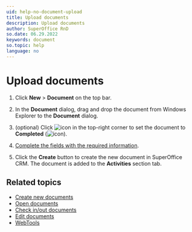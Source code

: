 ```yaml
---
uid: help-no-document-upload
title: Upload documents
description: Upload documents
author: SuperOffice RnD
so.date: 06.29.2022
keywords: document
so.topic: help
language: no
---
```


# Upload documents

1. Click **New** > **Document** on the top bar.

2. In the **Document** dialog, drag and drop the document from Windows Explorer to the **Document** dialog.

3. (optional) Click ![icon][img1] in the top-right corner to set the document to **Completed** (![icon][img2]).

4. [Complete the fields with the required information][1].

5. Click the **Create** button to create the new document in SuperOffice CRM. The document is added to the **Activities** section tab.

## Related topics

* [Create new documents][2]
* [Open documents][3]
* [Check in/out documents][5]
* [Edit documents][4]
* [WebTools][6]

<!-- Referenced links -->
[1]: screen/index.md
[2]: create.md
[3]: open.md
[4]: edit.md
[5]: lock.md
[6]: web-tools.md

<!-- Referenced images -->
[img1]: ../../../media/icons/followup-not-completed-small.png
[img2]: ../../../media/icons/followup-completed-small.png


